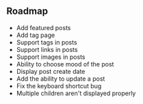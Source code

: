 ## Roadmap
- Add featured posts
- Add tag page
- Support tags in posts
- Support links in posts
- Support images in posts
- Ability to choose mood of the post
- Display post create date
- Add the ability to update a post
- Fix the keyboard shortcut bug
- Multiple children aren't displayed properly